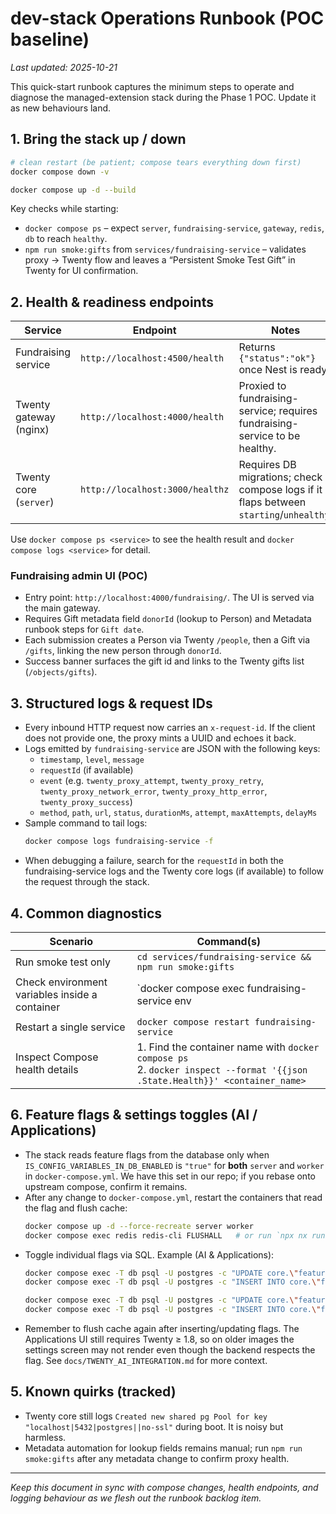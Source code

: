 # dev-stack Operations Runbook (POC baseline)

_Last updated: 2025-10-21_

This quick-start runbook captures the minimum steps to operate and diagnose the managed-extension stack during the Phase 1 POC. Update it as new behaviours land.

## 1. Bring the stack up / down

```bash
# clean restart (be patient; compose tears everything down first)
docker compose down -v

docker compose up -d --build
```

Key checks while starting:
- `docker compose ps` – expect `server`, `fundraising-service`, `gateway`, `redis`, `db` to reach `healthy`.
- `npm run smoke:gifts` from `services/fundraising-service` – validates proxy → Twenty flow and leaves a “Persistent Smoke Test Gift” in Twenty for UI confirmation.

## 2. Health & readiness endpoints

Service | Endpoint | Notes
---|---|---
Fundraising service | `http://localhost:4500/health` | Returns `{"status":"ok"}` once Nest is ready.
Twenty gateway (nginx) | `http://localhost:4000/health` | Proxied to fundraising-service; requires fundraising-service to be healthy.
Twenty core (`server`) | `http://localhost:3000/healthz` | Requires DB migrations; check compose logs if it flaps between `starting`/`unhealthy`.

Use `docker compose ps <service>` to see the health result and `docker compose logs <service>` for detail.

### Fundraising admin UI (POC)
- Entry point: `http://localhost:4000/fundraising/`. The UI is served via the main gateway.
- Requires Gift metadata field `donorId` (lookup to Person) and Metadata runbook steps for `Gift date`.
- Each submission creates a Person via Twenty `/people`, then a Gift via `/gifts`, linking the new person through `donorId`.
- Success banner surfaces the gift id and links to the Twenty gifts list (`/objects/gifts`).

## 3. Structured logs & request IDs

- Every inbound HTTP request now carries an `x-request-id`. If the client does not provide one, the proxy mints a UUID and echoes it back.
- Logs emitted by `fundraising-service` are JSON with the following keys:
  - `timestamp`, `level`, `message`
  - `requestId` (if available)
  - `event` (e.g. `twenty_proxy_attempt`, `twenty_proxy_retry`, `twenty_proxy_network_error`, `twenty_proxy_http_error`, `twenty_proxy_success`)
  - `method`, `path`, `url`, `status`, `durationMs`, `attempt`, `maxAttempts`, `delayMs`
- Sample command to tail logs:
  ```bash
  docker compose logs fundraising-service -f
  ```
- When debugging a failure, search for the `requestId` in both the fundraising-service logs and the Twenty core logs (if available) to follow the request through the stack.

## 4. Common diagnostics

Scenario | Command(s)
---|---
Run smoke test only | `cd services/fundraising-service && npm run smoke:gifts`
Check environment variables inside a container | `docker compose exec fundraising-service env | sort`
Restart a single service | `docker compose restart fundraising-service`
Inspect Compose health details | 1. Find the container name with `docker compose ps`<br>2. `docker inspect --format '{{json .State.Health}}' <container_name>`

## 6. Feature flags & settings toggles (AI / Applications)

- The stack reads feature flags from the database only when `IS_CONFIG_VARIABLES_IN_DB_ENABLED` is `"true"` for **both** `server` and `worker` in `docker-compose.yml`. We have this set in our repo; if you rebase onto upstream compose, confirm it remains.
- After any change to `docker-compose.yml`, restart the containers that read the flag and flush cache:
  ```bash
  docker compose up -d --force-recreate server worker
  docker compose exec redis redis-cli FLUSHALL   # or run `npx nx run twenty-server:command cache:flush` from services/twenty-core
  ```
- Toggle individual flags via SQL. Example (AI & Applications):
  ```bash
  docker compose exec -T db psql -U postgres -c "UPDATE core.\"featureFlag\" SET value = true WHERE key = 'IS_AI_ENABLED';"
  docker compose exec -T db psql -U postgres -c "INSERT INTO core.\"featureFlag\" (key, value) SELECT 'IS_AI_ENABLED', true WHERE NOT EXISTS (SELECT 1 FROM core.\"featureFlag\" WHERE key = 'IS_AI_ENABLED');"

  docker compose exec -T db psql -U postgres -c "UPDATE core.\"featureFlag\" SET value = true WHERE key = 'IS_APPLICATION_ENABLED';"
  docker compose exec -T db psql -U postgres -c "INSERT INTO core.\"featureFlag\" (key, value) SELECT 'IS_APPLICATION_ENABLED', true WHERE NOT EXISTS (SELECT 1 FROM core.\"featureFlag\" WHERE key = 'IS_APPLICATION_ENABLED');"
  ```
- Remember to flush cache again after inserting/updating flags. The Applications UI still requires Twenty ≥ 1.8, so on older images the settings screen may not render even though the backend respects the flag. See `docs/TWENTY_AI_INTEGRATION.md` for more context.

## 5. Known quirks (tracked)

- Twenty core still logs `Created new shared pg Pool for key "localhost|5432|postgres||no-ssl"` during boot. It is noisy but harmless.
- Metadata automation for lookup fields remains manual; run `npm run smoke:gifts` after any metadata change to confirm proxy health.

---

_Keep this document in sync with compose changes, health endpoints, and logging behaviour as we flesh out the runbook backlog item._
